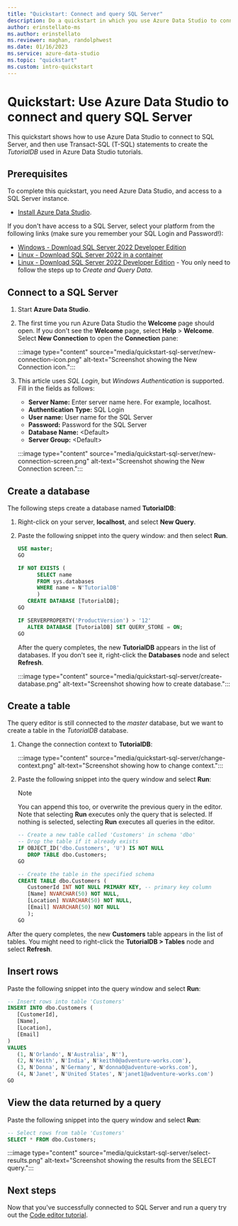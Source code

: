 ```yaml
---
title: "Quickstart: Connect and query SQL Server"
description: Do a quickstart in which you use Azure Data Studio to connect to SQL Server and then use Transact-SQL (T-SQL) statements to create a database.
author: erinstellato-ms
ms.author: erinstellato
ms.reviewer: maghan, randolphwest
ms.date: 01/16/2023
ms.service: azure-data-studio
ms.topic: "quickstart"
ms.custom: intro-quickstart
---
```

# Quickstart: Use Azure Data Studio to connect and query SQL Server

This quickstart shows how to use Azure Data Studio to connect to SQL Server, and then use Transact-SQL (T-SQL) statements to create the *TutorialDB* used in Azure Data Studio tutorials.

## Prerequisites

To complete this quickstart, you need Azure Data Studio, and access to a SQL Server instance.

- [Install Azure Data Studio](./download-azure-data-studio.md).

If you don't have access to a SQL Server, select your platform from the following links (make sure you remember your SQL Login and Password!):

- [Windows - Download SQL Server 2022 Developer Edition](https://www.microsoft.com/sql-server/sql-server-downloads)
- [Linux - Download SQL Server 2022 in a container](/sql/linux/quickstart-install-connect-docker)
- [Linux - Download SQL Server 2022 Developer Edition](/sql/linux/sql-server-linux-overview) - You only need to follow the steps up to *Create and Query Data*.

## Connect to a SQL Server

1. Start **Azure Data Studio**.

1. The first time you run Azure Data Studio the **Welcome** page should open. If you don't see the **Welcome** page, select **Help** > **Welcome**. Select **New Connection** to open the **Connection** pane:

   :::image type="content" source="media/quickstart-sql-server/new-connection-icon.png" alt-text="Screenshot showing the New Connection icon.":::

1. This article uses *SQL Login*, but *Windows Authentication* is supported. Fill in the fields as follows:

   - **Server Name:** Enter server name here. For example, localhost.
   - **Authentication Type:** SQL Login
   - **User name:** User name for the SQL Server
   - **Password:** Password for the SQL Server
   - **Database Name:** \<Default\>
   - **Server Group:** \<Default\>

   :::image type="content" source="media/quickstart-sql-server/new-connection-screen.png" alt-text="Screenshot showing the New Connection screen.":::

## Create a database

The following steps create a database named **TutorialDB**:

1. Right-click on your server, **localhost**, and select **New Query**.

1. Paste the following snippet into the query window: and then select **Run**.

   ```sql
   USE master;
   GO
   
   IF NOT EXISTS (
         SELECT name
         FROM sys.databases
         WHERE name = N'TutorialDB'
         )
      CREATE DATABASE [TutorialDB];
   GO
   
   IF SERVERPROPERTY('ProductVersion') > '12'
      ALTER DATABASE [TutorialDB] SET QUERY_STORE = ON;
   GO
   ```

   After the query completes, the new **TutorialDB** appears in the list of databases. If you don't see it, right-click the **Databases** node and select **Refresh**.

   :::image type="content" source="media/quickstart-sql-server/create-database.png" alt-text="Screenshot showing how to create database.":::

## Create a table

The query editor is still connected to the *master* database, but we want to create a table in the *TutorialDB* database.

1. Change the connection context to **TutorialDB**:

   :::image type="content" source="media/quickstart-sql-server/change-context.png" alt-text="Screenshot showing how to change context.":::

1. Paste the following snippet into the query window and select **Run**:

   > [!NOTE]  
   > You can append this too, or overwrite the previous query in the editor. Note that selecting **Run** executes only the query that is selected. If nothing is selected, selecting **Run** executes all queries in the editor.

   ```sql
   -- Create a new table called 'Customers' in schema 'dbo'
   -- Drop the table if it already exists
   IF OBJECT_ID('dbo.Customers', 'U') IS NOT NULL
      DROP TABLE dbo.Customers;
   GO
   
   -- Create the table in the specified schema
   CREATE TABLE dbo.Customers (
      CustomerId INT NOT NULL PRIMARY KEY, -- primary key column
      [Name] NVARCHAR(50) NOT NULL,
      [Location] NVARCHAR(50) NOT NULL,
      [Email] NVARCHAR(50) NOT NULL
      );
   GO
    ```

After the query completes, the new **Customers** table appears in the list of tables. You might need to right-click the **TutorialDB > Tables** node and select **Refresh**.

## Insert rows

Paste the following snippet into the query window and select **Run**:

```sql
-- Insert rows into table 'Customers'
INSERT INTO dbo.Customers (
   [CustomerId],
   [Name],
   [Location],
   [Email]
)
VALUES
   (1, N'Orlando', N'Australia', N''),
   (2, N'Keith', N'India', N'keith0@adventure-works.com'),
   (3, N'Donna', N'Germany', N'donna0@adventure-works.com'),
   (4, N'Janet', N'United States', N'janet1@adventure-works.com')
GO
```

## View the data returned by a query

Paste the following snippet into the query window and select **Run**:

```sql
-- Select rows from table 'Customers'
SELECT * FROM dbo.Customers;
```

:::image type="content" source="media/quickstart-sql-server/select-results.png" alt-text="Screenshot showing the results from the SELECT query.":::

## Next steps

Now that you've successfully connected to SQL Server and run a query try out the [Code editor tutorial](tutorial-sql-editor.md).
